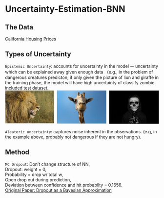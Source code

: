 # Uncertainty-Estimation-BNN
## The Data
[California Housing Prices](https://www.kaggle.com/camnugent/california-housing-prices)  
## Types of Uncertainty
`Epistemic Uncertainty`: accounts for uncertainty in the model -- uncertainty which can be explained away given enough data （e.g., in the problem of dangerous creatures predicton, if only given the picture of lion and giraffe in the training phase, the model will have high uncertainty of classify zombie included test dataset.  
![e1](https://github.com/yizhanyang/Uncertainty-Estimation-BNN/blob/master/e1.jpg)  
  
`Aleatoric uncertainty`: captures noise inherent in the observations. (e.g, in the example above, probably not dangerous if they are not hungry).  
## Method
`MC Dropout`: Don’t change structure of NN,   
Dropout: weight = 0,   
Probability = drop w/ total w,  
Open drop out during prediction,  
Deviation between confidence and hit probabilty = 0.1656.  
[Original Paper: Dropout as a Bayesian Approximation](https://arxiv.org/abs/1506.02142) 
